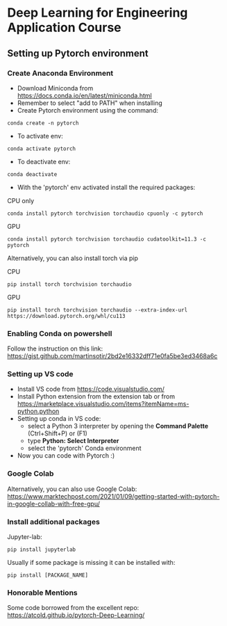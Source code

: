 # Deep Learning for Engineering Application Course

## Setting up Pytorch environment

### Create Anaconda Environment

- Download Miniconda from https://docs.conda.io/en/latest/miniconda.html
- Remember to select "add to PATH" when installing 
- Create Pytorch environment using the command:
```
conda create -n pytorch
```
- To activate env:
```
conda activate pytorch
```
- To deactivate env:
```
conda deactivate
```
- With the 'pytorch' env activated install the required packages:

CPU only
```
conda install pytorch torchvision torchaudio cpuonly -c pytorch
```

GPU
```
conda install pytorch torchvision torchaudio cudatoolkit=11.3 -c pytorch
```

Alternatively, you can also install torch via pip

CPU
```
pip install torch torchvision torchaudio
```

GPU
```
pip install torch torchvision torchaudio --extra-index-url https://download.pytorch.org/whl/cu113
```
### Enabling Conda on powershell

Follow the instruction on this link: https://gist.github.com/martinsotir/2bd2e16332dff71e0fa5be3ed3468a6c

### Setting up VS code

- Install VS code from https://code.visualstudio.com/
- Install Python extension from the extension tab or from https://marketplace.visualstudio.com/items?itemName=ms-python.python
- Setting up conda in VS code: 
  - select a Python 3 interpreter by opening the **Command Palette** (Ctrl+Shift+P) or (F1)
  - type **Python: Select Interpreter**
  - select the 'pytorch' Conda environment
- Now you can code with Pytorch :)

### Google Colab

Alternatively, you can also use Google Colab: https://www.marktechpost.com/2021/01/09/getting-started-with-pytorch-in-google-collab-with-free-gpu/

### Install additional packages
Jupyter-lab:
```
pip install jupyterlab
```
Usually if some package is missing it can be installed with:
```
pip install [PACKAGE_NAME]
```

### Honorable Mentions
Some code borrowed from the excellent repo: https://atcold.github.io/pytorch-Deep-Learning/
